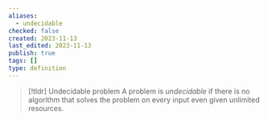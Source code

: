 ```yaml
---
aliases:
  - undecidable
checked: false
created: 2023-11-13
last_edited: 2023-11-13
publish: true
tags: []
type: definition
---
```

>[!tldr] Undecidable problem
>A problem is *undecidable* if there is no algorithm that solves the problem on every input even given unlimited resources.

